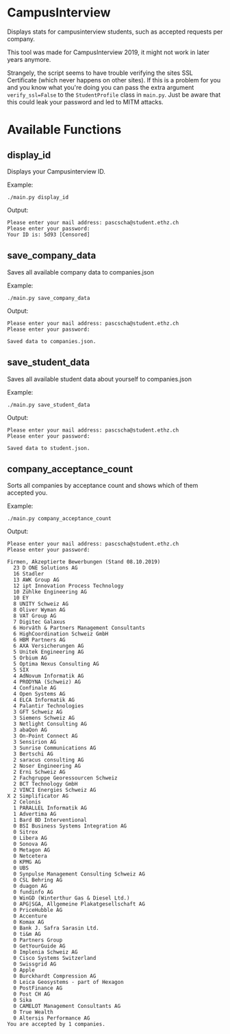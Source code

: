 # CampusInterview
Displays stats for campusinterview students, such as accepted requests per company.

This tool was made for CampusInterview 2019, it might not work in later years anymore.

Strangely, the script seems to have trouble verifying the sites SSL Certificate (which never happens on other sites). If this is a problem for you and you know what you're doing you can pass the extra argument `verify_ssl=False` to the `StudentProfile` class in `main.py`. Just be aware that this could leak your password and led to MITM attacks.

# Available Functions

## display_id
Displays your Campusinterview ID.

Example:
```
./main.py display_id
```
Output:
```
Please enter your mail address: pascscha@student.ethz.ch
Please enter your password:
Your ID is: 5d93 [Censored]
```

## save_company_data
Saves all available company data to companies.json

Example:
```
./main.py save_company_data
```
Output:
```
Please enter your mail address: pascscha@student.ethz.ch
Please enter your password:

Saved data to companies.json.
```

## save_student_data
Saves all available student data about yourself to companies.json

Example:
```
./main.py save_student_data
```
Output:
```
Please enter your mail address: pascscha@student.ethz.ch
Please enter your password:

Saved data to student.json.
```

## company_acceptance_count
Sorts all companies by acceptance count and shows which of them accepted you.

Example:
```
./main.py company_acceptance_count
```
Output:
```
Please enter your mail address: pascscha@student.ethz.ch
Please enter your password:

Firmen, Akzeptierte Bewerbungen (Stand 08.10.2019)
  23 D ONE Solutions AG
  16 Stadler
  13 AWK Group AG
  12 ipt Innovation Process Technology
  10 Zühlke Engineering AG
  10 EY
  8 UNITY Schweiz AG
  8 Oliver Wyman AG
  8 VAT Group AG
  7 Digitec Galaxus
  6 Horváth & Partners Management Consultants
  6 HighCoordination Schweiz GmbH
  6 HBM Partners AG
  6 AXA Versicherungen AG
  5 Unitek Engineering AG
  5 Orbium AG
  5 Optima Nexus Consulting AG
  5 SIX
  4 AdNovum Informatik AG
  4 PRODYNA (Schweiz) AG
  4 Confinale AG
  4 Open Systems AG
  4 ELCA Informatik AG
  4 Palantir Technologies
  3 GFT Schweiz AG
  3 Siemens Schweiz AG
  3 Netlight Consulting AG
  3 abaQon AG
  3 On-Point Connect AG
  3 Sensirion AG
  3 Sunrise Communications AG
  3 Bertschi AG
  2 saracus consulting AG
  2 Noser Engineering AG
  2 Erni Schweiz AG
  2 Fachgruppe Georessourcen Schweiz
  2 BCT Technology GmbH
  2 VINCI Energies Schweiz AG
X 2 Simplificator AG
  2 Celonis
  1 PARALLEL Informatik AG
  1 Advertima AG
  1 Bard BD Interventional
  0 BSI Business Systems Integration AG
  0 Sitrox
  0 Libera AG
  0 Sonova AG
  0 Metagon AG
  0 Netcetera
  0 KPMG AG
  0 UBS
  0 Synpulse Management Consulting Schweiz AG
  0 CSL Behring AG
  0 duagon AG
  0 fundinfo AG
  0 WinGD (Winterthur Gas & Diesel Ltd.)
  0 APG|SGA, Allgemeine Plakatgesellschaft AG
  0 PriceHubble AG
  0 Accenture
  0 Komax AG
  0 Bank J. Safra Sarasin Ltd.
  0 ti&m AG
  0 Partners Group
  0 GetYourGuide AG
  0 Implenia Schweiz AG
  0 Cisco Systems Switzerland
  0 Swissgrid AG
  0 Apple
  0 Burckhardt Compression AG
  0 Leica Geosystems - part of Hexagon
  0 PostFinance AG
  0 Post CH AG
  0 Sika
  0 CAMELOT Management Consultants AG
  0 True Wealth
  0 Altersis Performance AG
You are accepted by 1 companies.
```